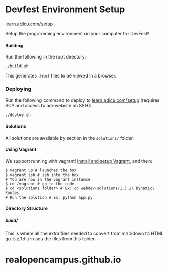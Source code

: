 Devfest Environment Setup
=====================================

[learn.adicu.com/setup](http://learn.adicu.com/setup)

Setup the programming environment on your computer for DevFest!

#### Building

Run the following in the root directory:

    ./build.sh

This generates `.html` files to be viewed in a browser.

### Deploying

Run the following command to deploy to [learn.adicu.com/setup](http://learn.adicu.com/setup) (requires SCP and access to adi-website on SSH):

    ./deploy.sh

#### Solutions

All solutions are available by section in the `solutions/` folder.

#### Using Vagrant

We support running with vagrant!  [Install and setup Vagrant](https://docs.vagrantup.com/v2/installation/index.html), and then:

    $ vagrant up # launches the box
    $ vagrant ssh # ssh into the box
    # You are now in the vagrant instance
    $ cd /vagrant # go to the code
    $ cd <solutions folder> # Ex: cd webdev-solutions/1.3.2\ Dynamic\ Routes
    # Run the solution # Ex: python app.py

#### Directory Structure

##### build/

This is where all the extra files needed to convert from markdown to HTML go. `build.sh` uses the files from this folder.
# realopencampus.github.io

